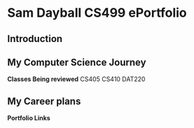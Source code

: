 # Sam Dayball CS499 ePortfolio

## Introduction


## My Computer Science Journey


**Classes Being reviewed**
CS405
CS410
DAT220

## My Career plans

**Portfolio Links**
